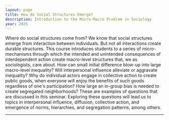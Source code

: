 ```yaml
---
layout: page
title: How do Social Structures Emerge?
description: Introduction to the Micro-Macro Problem in Sociology
year: 2025
---
```


Where do social structures come from? We know that social structures emerge from interaction between individuals. But not all interactions create durable structures. This course introduces students to a series of micro-mechanisms through which the intended and unintended consequences of interdependent action create macro-level structures that, we as sociologists, care about. How can small initial difference blow-up into large macro-level inequality? Will interpersonal influence alleviate or aggravate inequality? Why do individual actors engage in collective action to create public goods, when everyone will enjoy the benefits of such goods regardless of one's participation? How large an in-group bias is needed to create segregated neighborhoods? These are examples of questions that are discussed in this seminar. Exploring these questions will lead us to topics in interpersonal influence, diffusion, collective action, and emergence of norms, hierarchies, and segregation patterns, among others.

<hr>

<!-- **Syllabus**

{:.teaching-posts}
- <a href="{{ '/assets/teaching/2025_MicroMacro/SOC3490_syllabus.pdf' | prepend: site.baseurl | prepend: site.url }}"> Syllabus </a> -->
